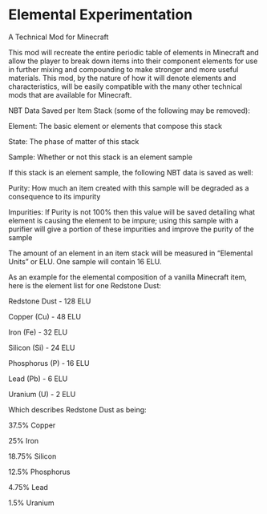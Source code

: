 Elemental Experimentation
============
A Technical Mod for Minecraft

This mod will recreate the entire periodic table of elements in Minecraft and allow the player to break down items into their component elements for use in further mixing and compounding to make stronger and more useful materials. This mod, by the nature of how it will denote elements and characteristics, will be easily compatible with the many other technical mods that are available for Minecraft.

NBT Data Saved per Item Stack (some of the following may be removed):

  Element: The basic element or elements that compose this stack

  State: The phase of matter of this stack

  Sample: Whether or not this stack is an element sample

If this stack is an element sample, the following NBT data is saved as well:

  Purity: How much an item created with this sample will be degraded as a consequence to its impurity

  Impurities: If Purity is not 100% then this value will be saved detailing what element is causing the element to be impure; using this sample with a purifier will give a portion of these impurities and improve the purity of the sample

The amount of an element in an item stack will be measured in “Elemental Units” or ELU. One sample will contain 16 ELU.

As an example for the elemental composition of a vanilla Minecraft item, here is the element list for one Redstone Dust:

  Redstone Dust - 128 ELU
  
  Copper (Cu) - 48 ELU
  
  Iron (Fe) - 32 ELU
  
  Silicon (Si) - 24 ELU
  
  Phosphorus (P) - 16 ELU
  
  Lead (Pb) - 6 ELU
  
  Uranium (U) - 2 ELU
  
Which describes Redstone Dust as being:

  37.5% Copper

  25% Iron

  18.75% Silicon

  12.5% Phosphorus

  4.75% Lead

  1.5% Uranium

